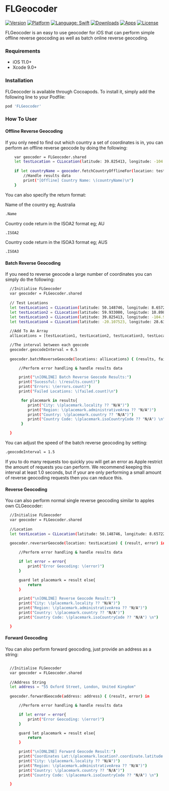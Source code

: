 # FLGeocoder
[![Version](https://img.shields.io/cocoapods/v/FLGeocoder.svg?style=flat)](http://cocoapods.org/pods/FLGeocoder)
[![Platform](https://img.shields.io/cocoapods/p/FLGeocoder.svg?style=flat)](http://cocoapods.org/pods/FLGeocoder)
<a href="https://developer.apple.com/swift"><img src="https://img.shields.io/badge/swift-4.0-4BC51D.svg?style=flat" alt="Language: Swift" /></a>
[![Downloads](https://img.shields.io/cocoapods/dt/FLGeocoder.svg)](http://cocoapods.org/pods/FLGeocoder)
[![Apps](https://img.shields.io/cocoapods/at/FLGeocoder.svg)](http://cocoapods.org/pods/FLGeocoder)
[![License](https://img.shields.io/cocoapods/l/FLGeocoder.svg?style=flat)](http://cocoapods.org/pods/FLGeocoder)

FLGeocoder is an easy to use geocoder for iOS that can perform simple offline reverse geocoding as well as batch online reverse geocoding.

### Requirements
 - iOS 11.0+
 - Xcode 9.0+

### Installation

FLGeocoder is available through Cocoapods. To install it, simply add the following line to your Podfile:
```sh
pod 'FLGeocoder'
```

### How To User

#### Offline Reverse Geocoding

If you only need to find out which country a set of coordinates is in, you can perform an offline reverse geocode by doing the following:

```sh
    var geocoder = FLGeocoder.shared
    let testLocation = CLLocation(latitude: 39.825413, longitude: -104.985352) //Denver
        
    if let countryName = geocoder.fetchCountryOfflineFor(location: testLocation, format: .Name){
        //Handle results data
        print("[Offline] Country Name: \(countryName)\n")
    }     
```

You can also specify the return format:

Name of the country eg; Australia
```sh
.Name
```

Country code return in the ISOA2 format eg; AU
```sh
.ISOA2
```

Country code return in the ISOA3 format eg; AUS
```sh
.ISOA3
```

#### Batch Reverse Geocoding

If you need to reverse geocode a large number of coordinates you can simply do the following:

```sh
  //Initialise FLGeocoder
  var geocoder = FLGeocoder.shared
  
  // Test Locations
  let testLocation1 = CLLocation(latitude: 50.148746, longitude: 8.657227) //Frankfurt
  let testLocation2 = CLLocation(latitude: 59.933000, longitude: 10.898438) //Oslo
  let testLocation3 = CLLocation(latitude: 39.825413, longitude: -104.985352) //Denver
  let testLocation4 = CLLocation(latitude: -20.107523, longitude: 28.630371) //Bulawayo
        
  //Add To An Array
  allLocations = [testLocation1, testLocation2, testLocation3, testLocation4]

  //The interval between each geocode
  geocoder.geocodeInterval = 0.5
        
  geocoder.batchReverseGeocode(locations: allLocations) { (results, failed, errors) in

      //Perform error handling & handle results data

      print("\n[ONLINE] Batch Reverse Geocode Results:")
      print("Sucessful: \(results.count)")
      print("Errors: \(errors.count)")
      print("Failed Locations: \(failed.count)\n")

       for placemark in results{
          print("City: \(placemark.locality ?? "N/A")")
          print("Region: \(placemark.administrativeArea ?? "N/A")")
          print("Country: \(placemark.country ?? "N/A")")
          print("Country Code: \(placemark.isoCountryCode ?? "N/A") \n")
       }

  }
```

You can adjust the speed of the batch reverse geocoding by setting:

```sh
.geocodeInterval = 1.5
```

If you to do many requests too quickly you will get an error as Apple restrict the amount of requests you can perform. We recommend keeping this interval at least 1.0 seconds, but if your are only performing a small amount of reverse geocoding requests then you can reduce this. 

#### Reverse Geocoding

You can also perform normal single reverse geocoding similar to apples own CLGeocoder:
```sh
  //Initialise FLGeocoder
  var geocoder = FLGeocoder.shared
  
  //Location
  let testLocation = CLLocation(latitude: 50.148746, longitude: 8.657227) //Frankfurt
        
  geocoder.reverserGeocode(location: testLocation) { (result, error) in

      //Perform error handling & handle results data

      if let error = error{
          print("Error Geocoding: \(error)")
      }

      guard let placemark = result else{
          return
      }

      print("\n[ONLINE] Reverse Geocode Result:")
      print("City: \(placemark.locality ?? "N/A")")
      print("Region: \(placemark.administrativeArea ?? "N/A")")
      print("Country: \(placemark.country ?? "N/A")")
      print("Country Code: \(placemark.isoCountryCode ?? "N/A") \n")

  }
```

#### Forward Geocoding

You can also perform forward geocoding, just provide an address as a string:
```sh

  //Initialise FLGeocoder
  var geocoder = FLGeocoder.shared
  
  //Address String
  let address = "55 Oxford Street, London, United Kingdom"
        
  geocoder.forwardGeocode(address: address) { (result, error) in

      //Perform error handling & handle results data

      if let error = error{
          print("Error Geocoding: \(error)")
      }

      guard let placemark = result else{
          return
      }

      print("\n[ONLINE] Forward Geocode Result:")
      print("Coordinates Lat:\(placemark.location?.coordinate.latitude ?? 0.0) Lng:\(placemark.location?.coordinate.longitude ?? 0.0)")
      print("City: \(placemark.locality ?? "N/A")")
      print("Region: \(placemark.administrativeArea ?? "N/A")")
      print("Country: \(placemark.country ?? "N/A")")
      print("Country Code: \(placemark.isoCountryCode ?? "N/A") \n")

  }

```

